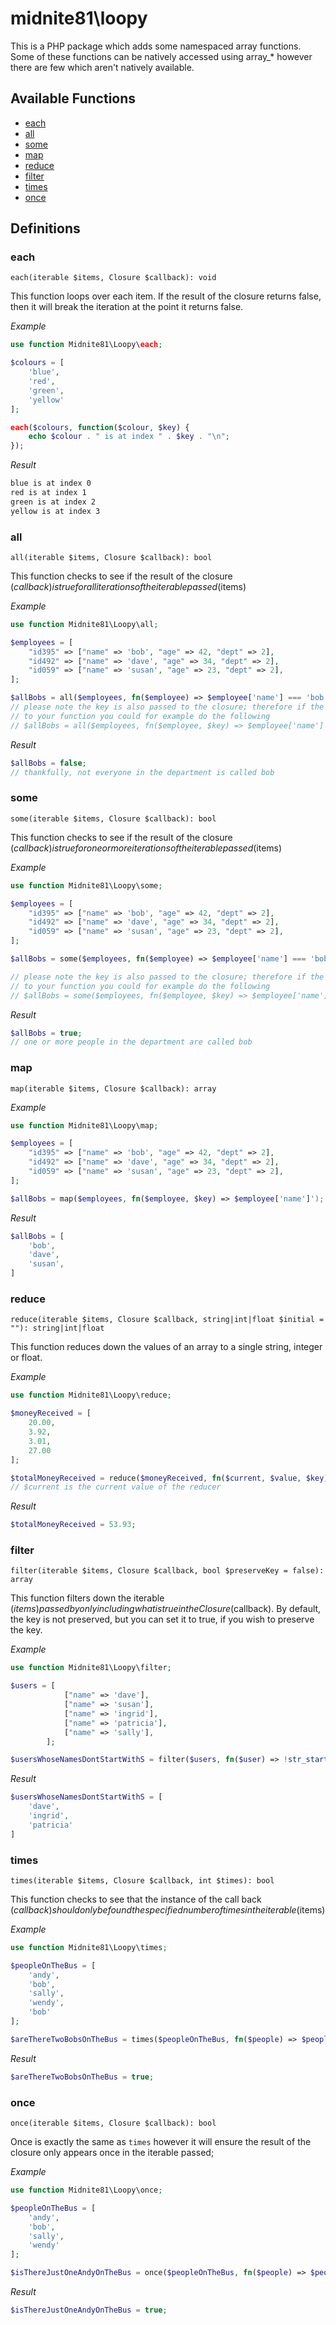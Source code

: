 # midnite81\loopy

This is a PHP package which adds some namespaced array functions. Some of these functions
can be natively accessed using array_* however there are few which aren't natively 
available. 

## Available Functions

- [each](#each)
- [all](#all) 
- [some](#some)
- [map](#map)
- [reduce](#reduce)
- [filter](#filter)
- [times](#times)
- [once](#once)

## Definitions

### each
`each(iterable $items, Closure $callback): void`

This function loops over each item. If the result of the closure returns false, then it 
will break the iteration at the point it returns false.

_Example_
```php
use function Midnite81\Loopy\each;

$colours = [
    'blue',
    'red',
    'green',
    'yellow'
];

each($colours, function($colour, $key) {
    echo $colour . " is at index " . $key . "\n";
});
```
_Result_
```html
blue is at index 0
red is at index 1
green is at index 2
yellow is at index 3
```


### all
`all(iterable $items, Closure $callback): bool`

This function checks to see if the result of the closure ($callback) is true for all 
iterations of the iterable passed ($items)

_Example_
```php
use function Midnite81\Loopy\all;

$employees = [
    "id395" => ["name" => 'bob', "age" => 42, "dept" => 2],
    "id492" => ["name" => 'dave', "age" => 34, "dept" => 2],
    "id059" => ["name" => 'susan', "age" => 23, "dept" => 2],
];

$allBobs = all($employees, fn($employee) => $employee['name'] === 'bob');
// please note the key is also passed to the closure; therefore if the key is necessary
// to your function you could for example do the following 
// $allBobs = all($employees, fn($employee, $key) => $employee['name'] === 'bob' && $key != 'id000');

```
_Result_
```php
$allBobs = false;
// thankfully, not everyone in the department is called bob
```

### some
`some(iterable $items, Closure $callback): bool`

This function checks to see if the result of the closure ($callback) is true for one or 
more iterations of the iterable passed ($items)

_Example_
```php
use function Midnite81\Loopy\some;

$employees = [
    "id395" => ["name" => 'bob', "age" => 42, "dept" => 2],
    "id492" => ["name" => 'dave', "age" => 34, "dept" => 2],
    "id059" => ["name" => 'susan', "age" => 23, "dept" => 2],
];

$allBobs = some($employees, fn($employee) => $employee['name'] === 'bob');

// please note the key is also passed to the closure; therefore if the key is necessary
// to your function you could for example do the following 
// $allBobs = some($employees, fn($employee, $key) => $employee['name'] === 'bob' && $key != 'id000');

```
_Result_
```php
$allBobs = true;
// one or more people in the department are called bob
```

### map
`map(iterable $items, Closure $callback): array`


_Example_
```php
use function Midnite81\Loopy\map;

$employees = [
    "id395" => ["name" => 'bob', "age" => 42, "dept" => 2],
    "id492" => ["name" => 'dave', "age" => 34, "dept" => 2],
    "id059" => ["name" => 'susan', "age" => 23, "dept" => 2],
];

$allBobs = map($employees, fn($employee, $key) => $employee['name']');
```

_Result_
```php
$allBobs = [
    'bob',
    'dave',
    'susan',
]
```

### reduce
```reduce(iterable $items, Closure $callback, string|int|float $initial = ""): string|int|float```

This function reduces down the values of an array to a single string, integer or float. 

_Example_
```php
use function Midnite81\Loopy\reduce;

$moneyReceived = [
    20.00,
    3.92,
    3.01,
    27.00
];

$totalMoneyReceived = reduce($moneyReceived, fn($current, $value, $key) => (float)$current + $value);
// $current is the current value of the reducer
```

_Result_
```php
$totalMoneyReceived = 53.93;
```

### filter
`filter(iterable $items, Closure $callback, bool $preserveKey = false): array`

This function filters down the iterable ($items) passed by only including what is true
in the Closure ($callback). By default, the key is not preserved, but you can set it to 
true, if you wish to preserve the key.

_Example_
```php
use function Midnite81\Loopy\filter;

$users = [
            ["name" => 'dave'],
            ["name" => 'susan'],
            ["name" => 'ingrid'],
            ["name" => 'patricia'],
            ["name" => 'sally'],
        ];

$usersWhoseNamesDontStartWithS = filter($users, fn($user) => !str_starts_with($user['name'], "s"));

```

_Result_
```php
$usersWhoseNamesDontStartWithS = [
    'dave',
    'ingrid',
    'patricia'
]
```

### times
`times(iterable $items, Closure $callback, int $times): bool`

This function checks to see that the instance of the call back ($callback) should only be 
found the specified number of times in the iterable ($items)

_Example_
```php
use function Midnite81\Loopy\times;

$peopleOnTheBus = [
    'andy',
    'bob',
    'sally',
    'wendy',
    'bob'
];

$areThereTwoBobsOnTheBus = times($peopleOnTheBus, fn($people) => $people === 'bob', 2);
```

_Result_
```php
$areThereTwoBobsOnTheBus = true;
```

### once
`once(iterable $items, Closure $callback): bool`

Once is exactly the same as `times` however it will ensure the result of the closure only
appears once in the iterable passed;

_Example_
```php
use function Midnite81\Loopy\once;

$peopleOnTheBus = [
    'andy',
    'bob',
    'sally',
    'wendy'
];

$isThereJustOneAndyOnTheBus = once($peopleOnTheBus, fn($people) => $people === 'andy');
```

_Result_
```php
$isThereJustOneAndyOnTheBus = true;
```


